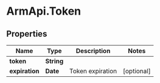 # ArmApi.Token

## Properties

Name | Type | Description | Notes
------------ | ------------- | ------------- | -------------
**token** | **String** |  | 
**expiration** | **Date** | Token expiration | [optional] 


